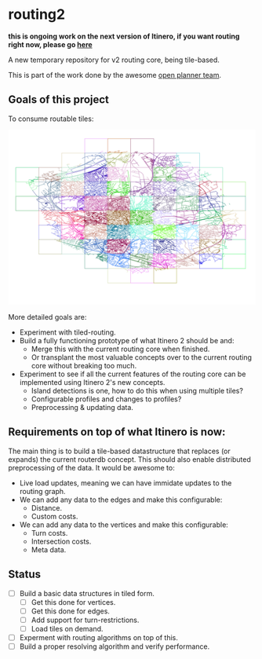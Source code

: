 # routing2

**this is ongoing work on the next version of Itinero, if you want routing right now, please go [here](https://github.com/itinero/routing)**

A new temporary repository for v2 routing core, being tile-based.

This is part of the work done by the awesome [open planner team](https://openplanner.team/).

## Goals of this project

To consume routable tiles:

![Image of tiles for ghent](./docs/routable-tiles-ghent.png)

More detailed goals are:

- Experiment with tiled-routing.
- Build a fully functioning prototype of what Itinero 2 should be and:
  - Merge this with the current routing core when finished.
  - Or transplant the most valuable concepts over to the current routing core without breaking too much.
- Experiment to see if all the current features of the routing core can be implemented using Itinero 2's new concepts.
  - Island detections is one, how to do this when using multiple tiles?
  - Configurable profiles and changes to profiles?
  - Preprocessing & updating data.

## Requirements on top of what Itinero is now:

The main thing is to build a tile-based datastructure that replaces (or expands) the current routerdb concept. This should also enable distributed preprocessing of the data. It would be awesome to:

- Live load updates, meaning we can have immidate updates to the routing graph.
- We can add any data to the edges and make this configurable:
  - Distance.
  - Custom costs.
- We can add any data to the vertices and make this configurable:
  - Turn costs.
  - Intersection costs.
  - Meta data.

## Status

- [ ] Build a basic data structures in tiled form.
  - [ ] Get this done for vertices.
  - [ ] Get this done for edges.
  - [ ] Add support for turn-restrictions.
  - [ ] Load tiles on demand.
- [ ] Experment with routing algorithms on top of this.
- [ ] Build a proper resolving algorithm and verify performance.